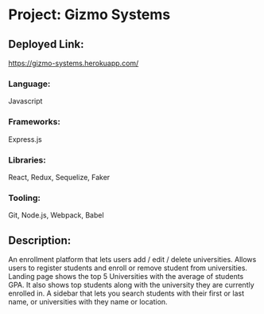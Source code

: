 # Project: Gizmo Systems
## Deployed Link:
https://gizmo-systems.herokuapp.com/

### Language:
Javascript

### Frameworks:
Express.js

### Libraries:
React, Redux, Sequelize, Faker

### Tooling:
Git, Node.js, Webpack, Babel

## Description:
An enrollment platform that lets users add / edit / delete universities.
Allows users to register students and enroll or remove student from universities.
Landing page shows the top 5 Universities with the average of students GPA. It also shows top students along with the university they are currently enrolled in.
A sidebar that lets you search students with their first or last name, or universities with they name or location.
